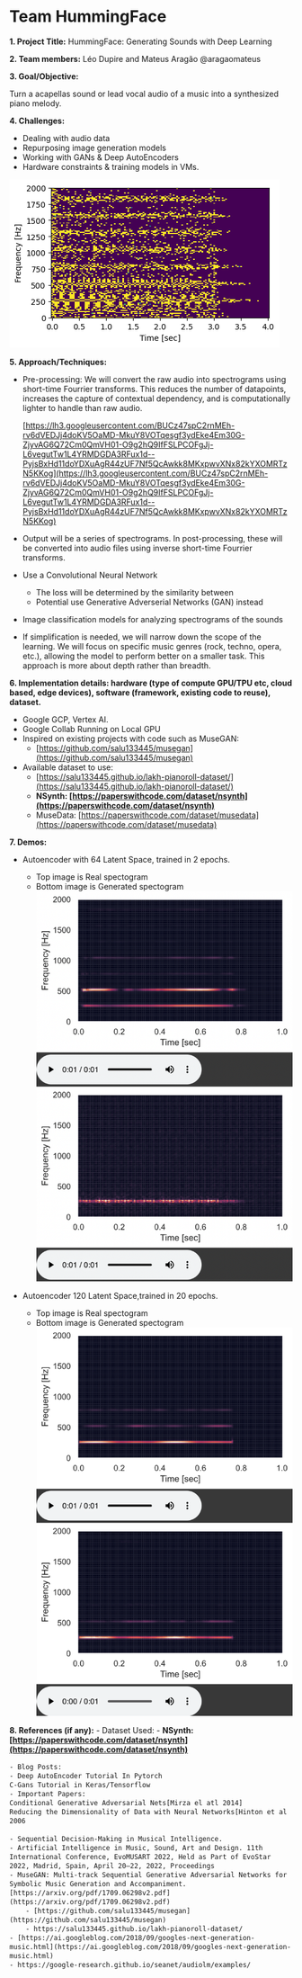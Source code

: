 # Team HummingFace

**1. Project Title:** HummingFace: Generating Sounds with Deep Learning 

**2. Team members:** Léo Dupire and Mateus Aragão @aragaomateus


**3. Goal/Objective:**

Turn a acapellas sound or lead vocal audio of a music into a synthesized piano melody.

**4. Challenges:**

- Dealing with audio data
- Repurposing image generation models
- Working with GANs & Deep AutoEncoders
- Hardware constraints & training models in VMs.

![alt text](download.png)

**5. Approach/Techniques:**

- Pre-processing: We will convert the raw audio into spectrograms using short-time Fourrier transforms. This reduces the number of datapoints, increases the capture of contextual dependency, and is computationally lighter to handle than raw audio.
    
    [https://lh3.googleusercontent.com/BUCz47spC2rnMEh-rv6dVEDJj4doKV5OaMD-MkuY8VOTqesgf3ydEke4Em30G-ZjyvAG6Q72Cm0QmVH01-O9g2hQ9IfFSLPCOFgJj-L6vegutTw1L4YRMDGDA3RFux1d--PyjsBxHd11doYDXuAgR44zUF7Nf5QcAwkk8MKxpwvXNx82kYXOMRTzN5KKog](https://lh3.googleusercontent.com/BUCz47spC2rnMEh-rv6dVEDJj4doKV5OaMD-MkuY8VOTqesgf3ydEke4Em30G-ZjyvAG6Q72Cm0QmVH01-O9g2hQ9IfFSLPCOFgJj-L6vegutTw1L4YRMDGDA3RFux1d--PyjsBxHd11doYDXuAgR44zUF7Nf5QcAwkk8MKxpwvXNx82kYXOMRTzN5KKog)
    
- Output will be a series of spectrograms. In post-processing, these will be converted into audio files using inverse short-time Fourrier transforms.
- Use a Convolutional Neural Network
    - The loss will be determined by the similarity between
    - Potential use Generative Adverserial Networks (GAN) instead
- Image classification models for analyzing spectrograms of the sounds
- If simplification is needed, we will narrow down the scope of the learning. We will focus on specific music genres (rock, techno, opera, etc.), allowing the model to perform better on a smaller task. This approach is more about depth rather than breadth.

**6. Implementation details: hardware (type of compute GPU/TPU etc, cloud based, edge devices), software (framework, existing code to reuse), dataset.**
- Google GCP, Vertex AI.
- Google Collab Running on Local GPU
- Inspired on existing projects with code such as MuseGAN:
    - [https://github.com/salu133445/musegan](https://github.com/salu133445/musegan)
- Available dataset to use:
    - [https://salu133445.github.io/lakh-pianoroll-dataset/](https://salu133445.github.io/lakh-pianoroll-dataset/)
    - **NSynth: [https://paperswithcode.com/dataset/nsynth](https://paperswithcode.com/dataset/nsynth)**
    - MuseData: [https://paperswithcode.com/dataset/musedata](https://paperswithcode.com/dataset/musedata)


**7. Demos:**

- Autoencoder with 64 Latent Space, trained in 2 epochs.
    - Top image is Real spectogram
    - Bottom image is Generated spectogram
![alt text](64L_2epochs.png)

-  Autoencoder 120 Latent Space,trained in 20 epochs.
    - Top image is Real spectogram
    - Bottom image is Generated spectogram
![alt text](120L20epochs.png)




**8. References (if any):**
    - Dataset Used: 
     - **NSynth: [https://paperswithcode.com/dataset/nsynth](https://paperswithcode.com/dataset/nsynth)**

    - Blog Posts:
    - Deep AutoEncoder Tutorial In Pytorch
    C-Gans Tutorial in Keras/Tensorflow
    - Important Papers: 
    Conditional Generative Adversarial Nets[Mirza el atl 2014]
    Reducing the Dimensionality of Data with Neural Networks[Hinton et al 2006

    - Sequential Decision-Making in Musical Intelligence.
    - Artificial Intelligence in Music, Sound, Art and Design. 11th International Conference, EvoMUSART 2022, Held as Part of EvoStar 2022, Madrid, Spain, April 20–22, 2022, Proceedings
    - MuseGAN: Multi-track Sequential Generative Adversarial Networks for Symbolic Music Generation and Accompaniment.[https://arxiv.org/pdf/1709.06298v2.pdf](https://arxiv.org/pdf/1709.06298v2.pdf)
        - [https://github.com/salu133445/musegan](https://github.com/salu133445/musegan)
        - https://salu133445.github.io/lakh-pianoroll-dataset/
    - [https://ai.googleblog.com/2018/09/googles-next-generation-music.html](https://ai.googleblog.com/2018/09/googles-next-generation-music.html)
    - https://google-research.github.io/seanet/audiolm/examples/

